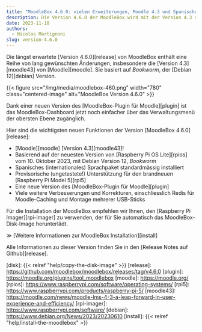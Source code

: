 ```yaml
---
title: "MoodleBox 4.6.0: vielen Erweiterungen, Moodle 4.3 und Spanische"
description: Die Version 4.6.0 der MoodleBox wird mit der Version 4.3 von Moodle angeboten. Sie basiert auf Bookworm, der Debian 12 Version.
date: 2023-11-10
authors:
  - Nicolas Martignoni
slug: version-4.6.0
---
```

Die längst erwartete [Version 4.6.0][release] von MoodleBox enthält eine Reihe von lang gewünschten Änderungen, insbesondere die [Version 4.3][moodle43] von [Moodle][moodle]. Sie basiert auf _Bookworm_, der [Debian 12][debian] Version.

{{< figure src="/img/media/moodlebox-460.png" width="780" class="centered-image" alt="MoodleBox Version 4.6.0" >}}

Dank einer neuen Version des [MoodleBox-Plugin für Moodle][plugin] ist das MoodleBox-Dashboard jetzt noch einfacher über das Verwaltungsmenü der obersten Ebene zugänglich.

Hier sind die wichtigsten neuen Funktionen der Version [MoodleBox 4.6.0][release]:
- [Moodle][moodle] [Version 4.3][moodle43]!
- Basierend auf der neuesten Version von [Raspberry Pi OS Lite][rpios] vom 10. Oktober 2023, mit Debian Version 12, _Bookworm_
- Spanisches (internationales) Sprachpaket standardmässig installiert
- Provisorische (ungetestete!) Unterstützung für den brandneuen [Raspberry Pi Model 5][rpi5]
- Eine neue Version des [MoodleBox-Plugin für Moodle][plugin]
- Viele weitere Verbesserungen und Korrekturen, einschliesslich Redis für Moodle-Caching und Montage mehrerer USB-Sticks

Für die Installation der MoodleBox empfehlen wir Ihnen, den [Raspberry Pi Imager][rpi-imager] zu verwenden, der für Sie automatisch das MoodleBox-Disk-Image herunterlädt.

&Gt; [Weitere Informationen zur MoodleBox Installation][install]

Alle Informationen zu dieser Version finden Sie in den [Release Notes auf Github][release].

[disk]: {{< relref "help/copy-the-disk-image" >}}
[release]: https://github.com/moodlebox/moodlebox/releases/tag/v4.6.0
[plugin]: https://moodle.org/plugins/tool_moodlebox
[moodle]: https://moodle.org/
[rpios]: https://www.raspberrypi.com/software/operating-systems/
[rpi5]: https://www.raspberrypi.com/products/raspberry-pi-5/
[moodle43]: https://moodle.com/news/moodle-lms-4-3-a-leap-forward-in-user-experience-and-efficiency/
[rpi-imager]: https://www.raspberrypi.com/software/
[debian]: https://www.debian.org/News/2023/20230610
[install]: {{< relref "help/install-the-moodlebox" >}}
